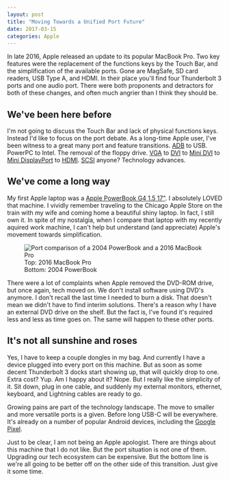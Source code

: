 ```yaml
---
layout: post
title: "Moving Towards a Unified Port Future"
date: 2017-03-15
categories: Apple
---
```

In late 2016, Apple released an update to its popular MacBook Pro. Two key features were the replacement of the functions keys by the Touch Bar, and the simplification of the available ports. Gone are MagSafe, SD card readers, USB Type A, and HDMI. In their place you'll find four Thunderbolt 3 ports and one audio port. There were both proponents and detractors for both of these changes, and often much angrier than I think they should be.<!-- more -->

## We've been here before

I'm not going to discuss the Touch Bar and lack of physical functions keys. Instead I'd like to focus on the port debate. As a long-time Apple user, I've been witness to a great many port and feature transitions. [ADB](https://en.wikipedia.org/wiki/Apple_Desktop_Bus) to USB. PowerPC to Intel. The removal of the floppy drive. [VGA](https://en.wikipedia.org/wiki/VGA_connector) to [DVI](https://en.wikipedia.org/wiki/Digital_Visual_Interface) to [Mini DVI](https://en.wikipedia.org/wiki/Mini-DVI) to [Mini DisplayPort](https://en.wikipedia.org/wiki/Mini_DisplayPort) to [HDMI](https://en.wikipedia.org/wiki/HDMI). [SCSI](https://en.wikipedia.org/wiki/SCSI) anyone? Technology advances.

## We've come a long way

My first Apple laptop was a [Apple PowerBook G4 1.5 17"](http://www.everymac.com/systems/apple/powerbook_g4/specs/powerbook_g4_1.5_17.html). I absolutely LOVED that machine. I vividly remember traveling to the Chicago Apple Store on the train with my wife and coming home a beautiful shiny laptop. In fact, I still own it. In spite of my nostalgia, when I compare that laptop with my recently aquired work machine, I can't help but understand (and appreciate) Apple's movement towards simplification.

<figure><img src="/images/2017/mbp-port-comparison-800.jpg" srcset="/images/2017/mbp-port-comparison-800.jpg 800w, /images/2017/mbp-port-comparison-1600.jpg 1600w" sizes="(min-width:43.75em) 65vw, 100vw" alt="Port comparison of a 2004 PowerBook and a 2016 MacBook Pro"><figcaption>Top: 2016 MacBook Pro<br>Bottom: 2004 PowerBook</figcaption></figure>

There were a lot of complaints when Apple removed the DVD-ROM drive, but once again, tech moved on. We don't install software using DVD's anymore. I don't recall the last time I needed to burn a disk. That doesn't mean we didn't have to find interim solutions. There's a reason why I have an external DVD drive on the shelf. But the fact is, I've found it's required less and less as time goes on. The same will happen to these other ports.

## It's not all sunshine and roses

Yes, I have to keep a couple dongles in my bag. And currently I have a device plugged into every port on this machine. But as soon as some decent Thunderbolt 3 docks start showing up, that will quickly drop to one. Extra cost? Yup. Am I happy about it? Nope. But I really like the simplicity of it. Sit down, plug in one cable, and suddenly my external monitors, ethernet, keyboard, and Lightning cables are ready to go.

Growing pains are part of the technology landscape. The move to smaller and more versatile ports is a given. Before long USB-C will be everywhere. It's already on a number of popular Android devices, including the [Google Pixel](https://madeby.google.com/phone/specs/).

Just to be clear, I am not being an Apple apologist. There are things about this machine that I do not like. But the port situation is not one of them. Upgrading our tech ecosystem can be expensive. But the bottom line is we're all going to be better off on the other side of this transition. Just give it some time.
